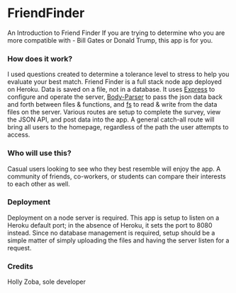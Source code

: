# FriendFinder
 An Introduction to Friend Finder
If you are trying to determine who you are more compatible with - Bill Gates or Donald Trump, this app is for you.  

### How does it work?
I used questions created to determine a tolerance level to stress to help you evaluate your best match.
Friend Finder is a full stack node app deployed on Heroku. Data is saved on a file, not in a database. It uses [Express](https://www.npmjs.com/package/express) to configure and operate the server, [Body-Parser](https://www.npmjs.com/package/body-parser) to pass the json data back and forth between files & functions, and [fs](https://nodejs.org/api/fs.html) to read & write from the data files on the server. Various routes are setup to complete the survey, view the JSON API, and post data into the app. A general catch-all route will bring all users to the homepage, regardless of the path the user attempts to access.

### Who will use this?
Casual users looking to see who they best resemble will enjoy the app. A community of friends, co-workers, or students can compare their interests to each other as well.

### Deployment
Deployment on a node server is required. This app is setup to listen on a Heroku default port; in the absence of Heroku, it sets the port to 8080 instead. Since no database management is required, setup should be a simple matter of simply uploading the files and having the server listen for a request.

### Credits
Holly Zoba, sole developer

